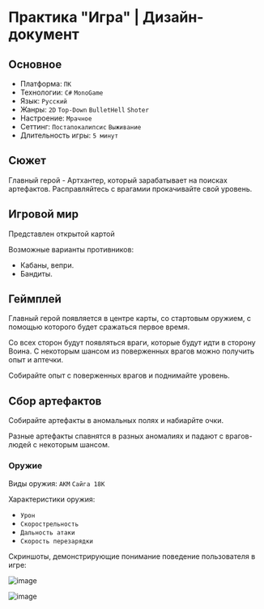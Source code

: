 # Практика "Игра" | Дизайн-документ
## Основное
- Платформа: `ПК`
- Технологии: `C#` `MonoGame`
- Язык: `Русский`
- Жанры: `2D` `Top-Down` `BulletHell` `Shoter`
- Настроение: `Мрачное`
- Сеттинг: `Постапокалипсис` `Выживание`
- Длительность игры: `5 минут`

## Сюжет
Главный герой - Артхантер, который зарабатывает на поисках артефактов. Расправляйтесь с врагамии прокачивайте свой уровень.

## Игровой мир
Представлен открытой картой

Возможные варианты противников:
- Кабаны, вепри.
-  Бандиты.

## Геймплей

Главный герой появляется в центре карты, со стартовым оружием, с помощью которого будет сражаться первое время.

Со всех сторон будут появляться враги, которые будут идти в сторону Воина. С некоторым шансом из поверженных врагов можно получить опыт и аптечки.

Собирайте опыт с поверженных врагов и поднимайте уровень.


## Сбор артефактов

Собирайте артефакты в аномальных полях и набиарйте очки.

Разные артефакты спавнятся в разных аномалиях и падают с врагов-людей с некоторым шансом.

### Оружие
Виды оружия: `АКМ` `Сайга 18К`

Характеристики оружия:
- `Урон`
- `Скорострельность`
- `Дальность атаки`
- `Скорость перезарядки`

Скриншоты, демонстрирующие понимание поведение пользователя в игре:

![image](https://github.com/mhehet18jiet/stalpixel/assets/90757310/ac910c25-18e7-43d3-a8b2-038cf0355301)

![image](https://github.com/mhehet18jiet/stalpixel/assets/90757310/8adbcefe-33fb-41ef-bcdb-2dfa54527911)


